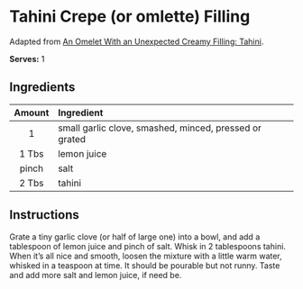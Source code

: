 # Tahini Crepe (or omlette) Filling

Adapted from [An Omelet With an Unexpected Creamy Filling: Tahini](https://www.nytimes.com/2020/03/26/dining/tahini-omelet-recipe.html).

**Serves:** 1

## Ingredients

| Amount | Ingredient
| :----: | :---------
| 1 | small garlic clove, smashed, minced, pressed or grated
| 1 Tbs | lemon juice 
| pinch | salt
| 2 Tbs | tahini

## Instructions

Grate a tiny garlic clove (or half of large one) into a bowl, and add a tablespoon of lemon juice and pinch of salt. Whisk in 2 tablespoons tahini. When it’s all nice and smooth, loosen the mixture with a little warm water, whisked in a teaspoon at time. It should be pourable but not runny. Taste and add more salt and lemon juice, if need be.
